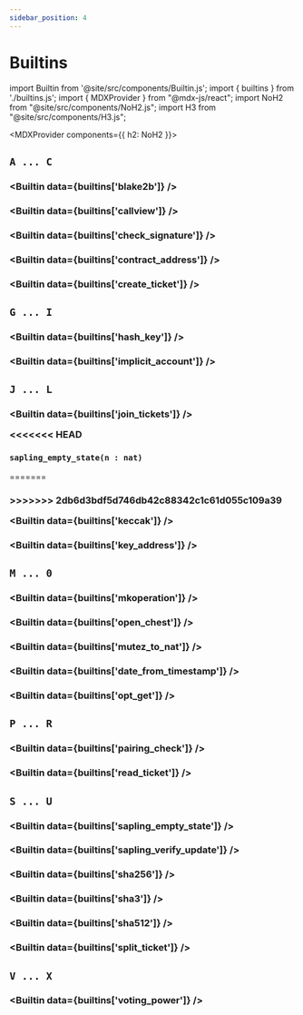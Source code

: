 ```yaml
---
sidebar_position: 4
---
```


# Builtins

import Builtin from '@site/src/components/Builtin.js';
import { builtins } from './builtins.js';
import { MDXProvider } from "@mdx-js/react";
import NoH2 from "@site/src/components/NoH2.js";
import H3 from "@site/src/components/H3.js";

<MDXProvider components={{ h2: NoH2 }}>

## `A ... C`

<H3 value="blake2b(b : bytes)" />

<Builtin data={builtins['blake2b']} />

<H3 value="callview<T>(a : address, id : string, arg : X)"/>

<Builtin data={builtins['callview']} />

<H3 value="check_signature(k : key, s : signature, b : bytes)" />

<Builtin data={builtins['check_signature']} />

<H3 value="contract_address(c : contract<T>)" />

<Builtin data={builtins['contract_address']} />

<H3 value="create_ticket(s : T, n : nat)" />

<Builtin data={builtins['create_ticket']} />

## `G ... I`

<H3 value="hash_key(k : key)" />

<Builtin data={builtins['hash_key']} />

<H3 value="implicit_account(pkh : key_hash)" />

<Builtin data={builtins['implicit_account']} />

## `J ... L`

<H3 value="join_tickets(t1 : ticket<T>, t2 : ticket<T>)" />

<Builtin data={builtins['join_tickets']} />

<<<<<<< HEAD
### `sapling_empty_state(n : nat)`
=======
<H3 value="keccak(b : bytes)" />
>>>>>>> 2db6d3bdf5d746db42c88342c1c61d055c109a39

<Builtin data={builtins['keccak']} />

<H3 value="key_address(k : key)" />

<Builtin data={builtins['key_address']} />

## `M ... 0`

<H3 value="mkoperation(a : tez, c : contract<T>, arg : T)" />

<Builtin data={builtins['mkoperation']} />

<H3 value="open_chest(k : chest_key, c : chest, t : nat)" />

<Builtin data={builtins['open_chest']} />

<H3 value="mutez_to_nat(v : tez)" />

<Builtin data={builtins['mutez_to_nat']} />

<H3 value="date_from_timestamp(i : int)" />

<Builtin data={builtins['date_from_timestamp']} />

<H3 value="opt_get(o : option<T>)" />

<Builtin data={builtins['opt_get']} />

## `P ... R`

<H3 value="pairing_check(l : list<bls12_381_g1 * bls12_381_g2>)" />

<Builtin data={builtins['pairing_check']} />

<H3 value="read_ticket(t : ticket<T>)" />

<Builtin data={builtins['read_ticket']} />

## `S ... U`

<H3 value="sapling_empty_state(k : key_hash)" />

<Builtin data={builtins['sapling_empty_state']} />

<H3 value="sapling_verify_update(s : sapling_state(n), t : sapling_transaction(n))" />

<Builtin data={builtins['sapling_verify_update']} />

<H3 value="sha256(b : bytes)" />

<Builtin data={builtins['sha256']} />

<H3 value="sha3(b : bytes)" />

<Builtin data={builtins['sha3']} />

<H3 value="sha512(b : bytes)" />

<Builtin data={builtins['sha512']} />

<H3 value="split_ticket(t : ticket<T>, n1 : nat, n2 : nat)" />

<Builtin data={builtins['split_ticket']} />

## `V ... X`

<H3 value="voting_power(k : key_hash)" />

<Builtin data={builtins['voting_power']} />














</MDXProvider>